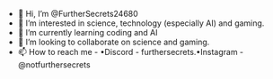 - 👋 Hi, I’m @FurtherSecrets24680
- 👀 I’m interested in science, technology (especially AI) and gaming.
- 🌱 I’m currently learning coding and AI 
- 💞️ I’m looking to collaborate on science and gaming.
- 📫 How to reach me - •Discord - furthersecrets.•Instagram - @notfurthersecrets

<!---
FurtherSecrets24680/FurtherSecrets24680 is a ✨ special ✨ repository because its `README.md` (this file) appears on your GitHub profile.
You can click the Preview link to take a look at your changes.
--->
